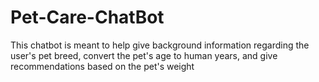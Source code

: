 # Pet-Care-ChatBot
This chatbot is meant to help give background information regarding the user's pet breed, convert the pet's age to human years, and give recommendations based on the pet's weight
